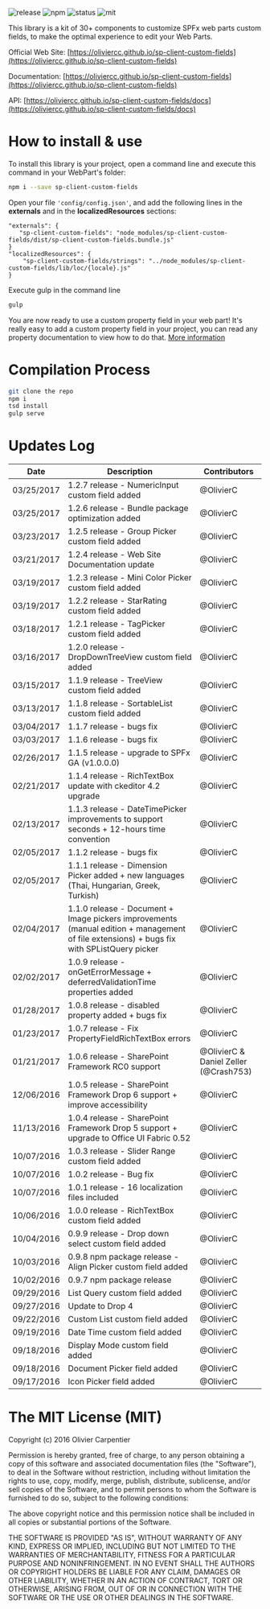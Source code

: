 ![release](https://img.shields.io/badge/release-v1.2.7-blue.svg)
![npm](https://img.shields.io/badge/npm-sp--client--custom--fields-red.svg)
![status](https://img.shields.io/badge/status-stable-green.svg)
![mit](https://img.shields.io/badge/license-MIT-yellow.svg)

This library is a kit of 30+ components to customize SPFx web parts custom fields, to make the optimal experience to edit your Web Parts.


Official Web Site: [https://oliviercc.github.io/sp-client-custom-fields](https://oliviercc.github.io/sp-client-custom-fields)

Documentation: [https://oliviercc.github.io/sp-client-custom-fields](https://oliviercc.github.io/sp-client-custom-fields)

API: [https://oliviercc.github.io/sp-client-custom-fields/docs](https://oliviercc.github.io/sp-client-custom-fields/docs)


# How to install & use

To install this library is your project, open a command line and execute this command in your WebPart's folder:
```bash
npm i --save sp-client-custom-fields
```
Open your file `'config/config.json'`, and add the following lines in the **externals** and in the **localizedResources** sections:
```
"externals": {
   "sp-client-custom-fields": "node_modules/sp-client-custom-fields/dist/sp-client-custom-fields.bundle.js"
}
"localizedResources": {
    "sp-client-custom-fields/strings": "../node_modules/sp-client-custom-fields/lib/loc/{locale}.js"
}
```
Execute gulp in the command line
```bash
gulp
```

You are now ready to use a custom property field in your web part! It's really easy to add a custom property field in your project, you can read any property documentation to view how to do that.  [More information](https://oliviercc.github.io/sp-client-custom-fields)

# Compilation Process

```bash
git clone the repo
npm i
tsd install
gulp serve
```

# Updates Log

Date | Description |  Contributors
------------ | ----------- | -----------
03/25/2017  | 1.2.7 release - NumericInput custom field added | @OlivierC
03/25/2017  | 1.2.6 release - Bundle package optimization added | @OlivierC
03/23/2017  | 1.2.5 release - Group Picker custom field added | @OlivierC
03/21/2017  | 1.2.4 release - Web Site Documentation update | @OlivierC
03/19/2017  | 1.2.3 release - Mini Color Picker custom field added | @OlivierC
03/19/2017  | 1.2.2 release - StarRating custom field added | @OlivierC
03/18/2017  | 1.2.1 release - TagPicker custom field added | @OlivierC
03/16/2017  | 1.2.0 release - DropDownTreeView custom field added | @OlivierC
03/15/2017  | 1.1.9 release - TreeView custom field added | @OlivierC
03/13/2017  | 1.1.8 release - SortableList custom field added | @OlivierC
03/04/2017  | 1.1.7 release - bugs fix | @OlivierC
03/03/2017  | 1.1.6 release - bugs fix | @OlivierC
02/26/2017  | 1.1.5 release - upgrade to SPFx GA (v1.0.0.0) | @OlivierC
02/21/2017  | 1.1.4 release - RichTextBox update with ckeditor 4.2 upgrade | @OlivierC
02/13/2017  | 1.1.3 release - DateTimePicker improvements to support seconds + 12-hours time convention | @OlivierC
02/05/2017  | 1.1.2 release - bugs fix | @OlivierC
02/05/2017  | 1.1.1 release - Dimension Picker added + new languages (Thai, Hungarian, Greek, Turkish) | @OlivierC
02/04/2017  | 1.1.0 release - Document + Image pickers improvements (manual edition + management of file extensions) + bugs fix with SPListQuery picker | @OlivierC
02/02/2017  | 1.0.9 release - onGetErrorMessage + deferredValidationTime properties added | @OlivierC
01/28/2017  | 1.0.8 release - disabled property added + bugs fix | @OlivierC
01/23/2017  | 1.0.7 release - Fix PropertyFieldRichTextBox errors | @OlivierC
01/21/2017  | 1.0.6 release - SharePoint Framework RC0 support | @OlivierC & Daniel Zeller (@Crash753)
12/06/2016  | 1.0.5 release - SharePoint Framework Drop 6 support + improve accessibility | @OlivierC
11/13/2016  | 1.0.4 release - SharePoint Framework Drop 5 support + upgrade to Office UI Fabric 0.52 | @OlivierC
10/07/2016  | 1.0.3 release - Slider Range custom field added | @OlivierC
10/07/2016  | 1.0.2 release - Bug fix | @OlivierC
10/07/2016  | 1.0.1 release - 16 localization files included | @OlivierC
10/06/2016  | 1.0.0 release - RichTextBox custom field added | @OlivierC
10/04/2016  | 0.9.9 release - Drop down select custom field added | @OlivierC
10/03/2016  | 0.9.8 npm package release - Align Picker custom field added | @OlivierC
10/02/2016  | 0.9.7 npm package release | @OlivierC
09/29/2016  | List Query custom field added | @OlivierC
09/27/2016  | Update to Drop 4 | @OlivierC
09/22/2016  | Custom List custom field added | @OlivierC
09/19/2016  | Date Time custom field added | @OlivierC
09/18/2016  | Display Mode custom field added | @OlivierC
09/18/2016  | Document Picker field added | @OlivierC
09/17/2016  | Icon Picker field added | @OlivierC

# The MIT License (MIT)

Copyright (c) 2016 Olivier Carpentier

Permission is hereby granted, free of charge, to any person obtaining a copy of this software and associated documentation files (the "Software"), to deal in the Software without restriction, including without limitation the rights to use, copy, modify, merge, publish, distribute, sublicense, and/or sell copies of the Software, and to permit persons to whom the Software is furnished to do so, subject to the following conditions:

The above copyright notice and this permission notice shall be included in all copies or substantial portions of the Software.

THE SOFTWARE IS PROVIDED "AS IS", WITHOUT WARRANTY OF ANY KIND, EXPRESS OR IMPLIED, INCLUDING BUT NOT LIMITED TO THE WARRANTIES OF MERCHANTABILITY, FITNESS FOR A PARTICULAR PURPOSE AND NONINFRINGEMENT. IN NO EVENT SHALL THE AUTHORS OR COPYRIGHT HOLDERS BE LIABLE FOR ANY CLAIM, DAMAGES OR OTHER LIABILITY, WHETHER IN AN ACTION OF CONTRACT, TORT OR OTHERWISE, ARISING FROM, OUT OF OR IN CONNECTION WITH THE SOFTWARE OR THE USE OR OTHER DEALINGS IN THE SOFTWARE.

